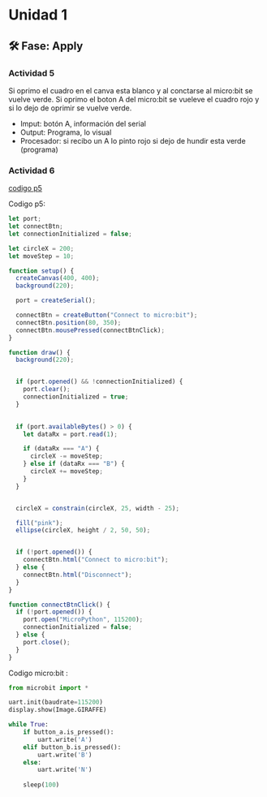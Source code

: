 # Unidad 1

## 🛠 Fase: Apply


### Actividad 5  
Si oprimo el cuadro en el canva esta blanco y al conctarse al micro:bit se vuelve verde. Si oprimo el boton A del micro:bit se vueleve el cuadro rojo y si lo dejo de oprimir se vuelve verde.  

- Imput: botón A, información del serial
- Output: Programa, lo visual
- Procesador:  si recibo un A lo pinto rojo si dejo de hundir esta verde (programa)

### Actividad 6
[codigo p5](https://editor.p5js.org/mafora12/sketches/lXU1OAV6-)  

Codigo p5:  

```javascript
let port;
let connectBtn;
let connectionInitialized = false;

let circleX = 200; 
let moveStep = 10; 

function setup() {
  createCanvas(400, 400);
  background(220);

  port = createSerial();

  connectBtn = createButton("Connect to micro:bit");
  connectBtn.position(80, 350);
  connectBtn.mousePressed(connectBtnClick);
}

function draw() {
  background(220);


  if (port.opened() && !connectionInitialized) {
    port.clear();
    connectionInitialized = true;
  }

  
  if (port.availableBytes() > 0) {
    let dataRx = port.read(1); 

    if (dataRx === "A") {
      circleX -= moveStep;
    } else if (dataRx === "B") {
      circleX += moveStep;
    }
  }


  circleX = constrain(circleX, 25, width - 25);

  fill("pink");
  ellipse(circleX, height / 2, 50, 50);


  if (!port.opened()) {
    connectBtn.html("Connect to micro:bit");
  } else {
    connectBtn.html("Disconnect");
  }
}

function connectBtnClick() {
  if (!port.opened()) {
    port.open("MicroPython", 115200);
    connectionInitialized = false;
  } else {
    port.close();
  }
}

```

Codigo micro:bit :  
```py
from microbit import *

uart.init(baudrate=115200)
display.show(Image.GIRAFFE)

while True:
    if button_a.is_pressed():
        uart.write('A')
    elif button_b.is_pressed():
        uart.write('B')
    else:
        uart.write('N')
    
    sleep(100)
```
